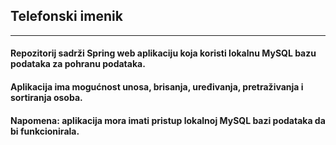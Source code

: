 ## Telefonski imenik

------------------------------------------

#### Repozitorij sadrži Spring web aplikaciju koja koristi lokalnu MySQL bazu podataka za pohranu podataka. 

#### Aplikacija ima mogućnost unosa, brisanja, uređivanja, pretraživanja i sortiranja osoba.

#### Napomena: aplikacija mora imati pristup lokalnoj MySQL bazi podataka da bi funkcionirala.
